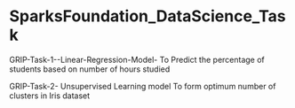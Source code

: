 # SparksFoundation_DataScience_Task
GRIP-Task-1--Linear-Regression-Model-
To Predict the percentage of students based on number of hours studied

GRIP-Task-2- Unsupervised Learning model
To form optimum number of clusters in Iris dataset

